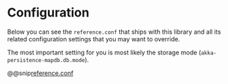 # Configuration

Below you can see the `reference.conf` that ships with this library and all its related configuration settings that you may want to override.

The most important setting for you is most likely the storage mode (`akka-persistence-mapdb.db.mode`).

@@snip[reference.conf](/core/src/main/resources/reference.conf)
